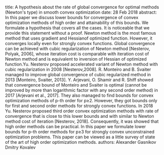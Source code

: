title: A hypothesis about the rate of global convergence for optimal methods (Newton's type) in smooth convex optimization
date: 28 Feb 2018
abstract: In this paper we discuss lower bounds for convergence of convex optimization methods of high order and attainability of this bounds. We formulate a hypothesis that covers all the cases. It is noticeable that we provide this statement without a proof. Newton method is the most famous method that uses gradient and Hessianof optimized function. However, it converges locally even for strongly convex functions. Global convergence can be achieved with cubic regularization of Newton method [Nesterov, Polyak, 2006], whose iteration cost is comparable with iteration cost of Newton method and is equivalent to inversion of Hessian of optimized function.Yu. Nesterov proposed accelerated variant of Newton method with cubic regularization in 2008 [Nesterov,2008]. R. Monteiro and B. Svaiter managed to improve global convergence of cubic regularized method in 2013 [Monteiro, Svaiter, 2013]. Y. Arjevani, O. Shamir and R. Shiff showed that convergence bound of Monteiro and Svaiter is optimal (cannot be improved by more than logarithmic factor with any second order method) in 2017 [Arjevani et al., 2017]. They also managed to find bounds for convex optimization methods of p-th order for p≥2. However, they got bounds only for first and second order methods for strongly convex functions. In 2018 Yu. Nesterov proposed third order convex optimization methods with rate of convergence that is close to this lower bounds and with similar to Newton method cost of iteration [Nesterov, 2018]. Consequently, it was showed that high order methods can be practical. In this paper we formulate lower bounds for p-th order methods for p≥3 for strongly convex unconstrained optimization problems. This paper can be viewed as a little survey of state of the art of high order optimization methods.
authors: Alexander Gasnikov
            Dmitry Kovalev